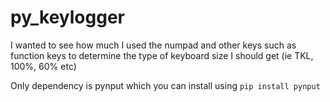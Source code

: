 # py_keylogger
I wanted to see how much I used the numpad and other keys such as function keys to determine the type of keyboard size I should get (ie TKL, 100%, 60% etc)

Only dependency is pynput which you can install using `pip install pynput`
